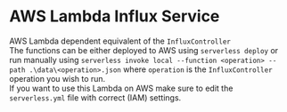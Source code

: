 # AWS Lambda Influx Service
AWS Lambda dependent equivalent of the `InfluxController`  
The functions can be either deployed to AWS using `serverless deploy` or run manually using `serverless invoke local --function <operation> --path .\data\<operation>.json` where `operation` is the `InfluxController` operation you wish to run.  
If you want to use this Lambda on AWS make sure to edit the `serverless.yml` file with correct (IAM) settings.
